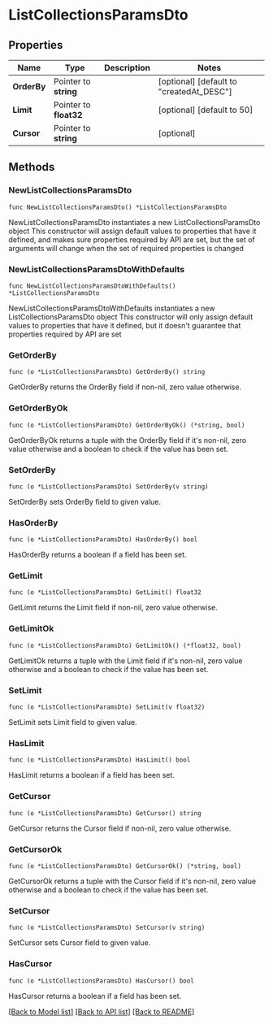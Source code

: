 # ListCollectionsParamsDto

## Properties

Name | Type | Description | Notes
------------ | ------------- | ------------- | -------------
**OrderBy** | Pointer to **string** |  | [optional] [default to "createdAt_DESC"]
**Limit** | Pointer to **float32** |  | [optional] [default to 50]
**Cursor** | Pointer to **string** |  | [optional] 

## Methods

### NewListCollectionsParamsDto

`func NewListCollectionsParamsDto() *ListCollectionsParamsDto`

NewListCollectionsParamsDto instantiates a new ListCollectionsParamsDto object
This constructor will assign default values to properties that have it defined,
and makes sure properties required by API are set, but the set of arguments
will change when the set of required properties is changed

### NewListCollectionsParamsDtoWithDefaults

`func NewListCollectionsParamsDtoWithDefaults() *ListCollectionsParamsDto`

NewListCollectionsParamsDtoWithDefaults instantiates a new ListCollectionsParamsDto object
This constructor will only assign default values to properties that have it defined,
but it doesn't guarantee that properties required by API are set

### GetOrderBy

`func (o *ListCollectionsParamsDto) GetOrderBy() string`

GetOrderBy returns the OrderBy field if non-nil, zero value otherwise.

### GetOrderByOk

`func (o *ListCollectionsParamsDto) GetOrderByOk() (*string, bool)`

GetOrderByOk returns a tuple with the OrderBy field if it's non-nil, zero value otherwise
and a boolean to check if the value has been set.

### SetOrderBy

`func (o *ListCollectionsParamsDto) SetOrderBy(v string)`

SetOrderBy sets OrderBy field to given value.

### HasOrderBy

`func (o *ListCollectionsParamsDto) HasOrderBy() bool`

HasOrderBy returns a boolean if a field has been set.

### GetLimit

`func (o *ListCollectionsParamsDto) GetLimit() float32`

GetLimit returns the Limit field if non-nil, zero value otherwise.

### GetLimitOk

`func (o *ListCollectionsParamsDto) GetLimitOk() (*float32, bool)`

GetLimitOk returns a tuple with the Limit field if it's non-nil, zero value otherwise
and a boolean to check if the value has been set.

### SetLimit

`func (o *ListCollectionsParamsDto) SetLimit(v float32)`

SetLimit sets Limit field to given value.

### HasLimit

`func (o *ListCollectionsParamsDto) HasLimit() bool`

HasLimit returns a boolean if a field has been set.

### GetCursor

`func (o *ListCollectionsParamsDto) GetCursor() string`

GetCursor returns the Cursor field if non-nil, zero value otherwise.

### GetCursorOk

`func (o *ListCollectionsParamsDto) GetCursorOk() (*string, bool)`

GetCursorOk returns a tuple with the Cursor field if it's non-nil, zero value otherwise
and a boolean to check if the value has been set.

### SetCursor

`func (o *ListCollectionsParamsDto) SetCursor(v string)`

SetCursor sets Cursor field to given value.

### HasCursor

`func (o *ListCollectionsParamsDto) HasCursor() bool`

HasCursor returns a boolean if a field has been set.


[[Back to Model list]](../README.md#documentation-for-models) [[Back to API list]](../README.md#documentation-for-api-endpoints) [[Back to README]](../README.md)


